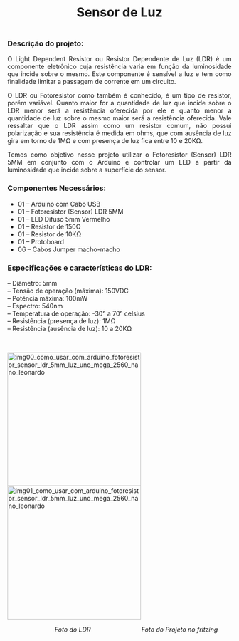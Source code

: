 <h1 style="text-align: center;"><strong>Sensor de Luz</strong></h1>
<h3 style="text-align: justify;"><br /><strong>Descri&ccedil;&atilde;o do projeto:</strong></h3>
<p style="text-align: justify;">O&nbsp;Light Dependent Resistor ou Resistor Dependente de Luz<strong>&nbsp;</strong>(LDR)<strong>&nbsp;</strong>&eacute; um componente eletr&ocirc;nico cuja resist&ecirc;ncia varia em fun&ccedil;&atilde;o da luminosidade que incide sobre o mesmo. Este componente &eacute; sens&iacute;vel a luz e tem como finalidade limitar a passagem de corrente em um circuito.</p>
<p style="text-align: justify;">O&nbsp;LDR&nbsp;ou&nbsp;Fotoresistor&nbsp;como tamb&eacute;m &eacute; conhecido, &eacute; um tipo de resistor, por&eacute;m vari&aacute;vel. Quanto maior for a quantidade de luz que incide sobre o LDR menor ser&aacute; a resist&ecirc;ncia oferecida por ele e quanto menor a quantidade de luz sobre o mesmo maior ser&aacute; a resist&ecirc;ncia oferecida. Vale ressaltar que o LDR assim como um resistor comum, n&atilde;o possui polariza&ccedil;&atilde;o e sua resist&ecirc;ncia &eacute; medida em ohms, que com aus&ecirc;ncia de luz gira em torno de 1M&Omega; e com presen&ccedil;a de luz fica entre 10 e 20K&Omega;.</p>
<p style="text-align: justify;">Temos como objetivo nesse projeto utilizar o Fotoresistor (Sensor) LDR 5MM em conjunto com o Arduino e controlar um LED a partir da luminosidade que incide sobre a superf&iacute;cie do sensor.</p>
<h3 style="text-align: justify;"><strong>Componentes Necess&aacute;rios:</strong></h3>
<ul>
<li>01 &ndash; Arduino com Cabo USB</li>
<li>01 &ndash; Fotoresistor (Sensor) LDR 5MM</li>
<li>01 &ndash; LED Difuso 5mm Vermelho</li>
<li>01 &ndash; Resistor de 150&Omega;</li>
<li>01 &ndash; Resistor de 10K&Omega;</li>
<li>01 &ndash; Protoboard</li>
<li>06 &ndash; Cabos Jumper macho-macho</li>
</ul>
<h3><strong>Especifica&ccedil;&otilde;es e caracter&iacute;sticas do LDR:</strong></h3>
<p>&ndash; Di&acirc;metro: 5mm<br />&ndash; Tens&atilde;o de opera&ccedil;&atilde;o (m&aacute;xima): 150VDC<br />&ndash; Pot&ecirc;ncia m&aacute;xima: 100mW<br />&ndash; Espectro: 540nm<br />&ndash; Temperatura de opera&ccedil;&atilde;o:&nbsp;-30&deg; a 70&deg; celsius<br />&ndash; Resist&ecirc;ncia (presen&ccedil;a de luz): 1M&Omega;<br />&ndash; Resist&ecirc;ncia (aus&ecirc;ncia de luz): 10 a 20K&Omega;</p>
<p>&nbsp;</p>
<p><img src="http://blogmasterwalkershop.com.br/wp-content/uploads/2018/06/img00_como_usar_com_arduino_fotoresistor_sensor_ldr_5mm_luz_uno_mega_2560_nano_leonardo.png" alt="img00_como_usar_com_arduino_fotoresistor_sensor_ldr_5mm_luz_uno_mega_2560_nano_leonardo" width="300" height="300" /><img src="http://blogmasterwalkershop.com.br/wp-content/uploads/2018/06/img01_como_usar_com_arduino_fotoresistor_sensor_ldr_5mm_luz_uno_mega_2560_nano_leonardo.jpg" alt="img01_como_usar_com_arduino_fotoresistor_sensor_ldr_5mm_luz_uno_mega_2560_nano_leonardo" width="300" height="300" /></p>
<p><em>&nbsp; </em><em>&nbsp; &nbsp; &nbsp; &nbsp; &nbsp; &nbsp;</em><em>&nbsp; &nbsp; &nbsp; &nbsp; &nbsp; &nbsp; &nbsp; Foto do LDR&nbsp; &nbsp; &nbsp; &nbsp; &nbsp; &nbsp; &nbsp; &nbsp; &nbsp; &nbsp; &nbsp; &nbsp; &nbsp; &nbsp; &nbsp;Foto do Projeto no fritzing</em></p>
<p>&nbsp;</p>
